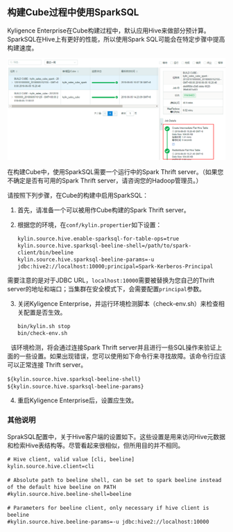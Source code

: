 ## 构建Cube过程中使用SparkSQL ##

Kyligence Enterprise在Cube构建过程中，默认应用Hive来做部分预计算。SparkSQL在Hive上有更好的性能，所以使用Spark SQL可能会在特定步骤中提高构建速度。



![SparkSQL构建Cube的步骤](images/use_sparksql_during_cube_build/sparksql_flat_table.png)



在构建Cube中，使用SparkSQL需要一个运行中的Spark Thrift server。（如果您不确定是否有可用的Spark Thrift server，请咨询您的Hadoop管理员。）

请按照下列步骤，在Cube的构建中启用SparkSQL：

1. 首先，请准备一个可以被用作Cube构建的Spark Thrift server。
2. 根据您的环境，在`conf/kylin.propertier`如下设置：

   ```  kylin.source.hive.enable-sparksql-for-table-ops=true
   kylin.source.hive.enable-sparksql-for-table-ops=true
   kylin.source.hive.sparksql-beeline-shell=/path/to/spark-client/bin/beeline
   kylin.source.hive.sparksql-beeline-params=-u jdbc:hive2://localhost:10000;principal=Spark-Kerberos-Principal
   ```

需要注意的是对于JDBC URL，`localhost:10000`需要被替换为您自己的Thrift server的地址和端口；当集群在安全模式下，会需要配置`principal`参数。

3. 关闭Kyligence Enterprise，并运行环境检测脚本（check-env.sh）来检查相关配置是否生效。

   ```sh
   bin/kylin.sh stop
   bin/check-env.sh
   ```

   该环境检测，将会通过连接Spark Thrift server并且进行一些SQL操作来验证上面的一些设置。如果出现错误，您可以使用如下命令行来寻找故障。该命令行应该可以正常连接 Thrift server。

   ```${kylin.source.hive.sparksql-beeline-shell} ${kylin.source.hive.sparksql-beeline-params}```

4. 重启Kyligence Enterprise后，设置应生效。

### 其他说明 ###

SprakSQL配置中，关于Hive客户端的设置如下。这些设置是用来访问Hive元数据和检索Hive表结构等。尽管看起来很相似，但所用目的并不相同。

 ```
# Hive client, valid value [cli, beeline]
kylin.source.hive.client=cli

# Absolute path to beeline shell, can be set to spark beeline instead of the default hive beeline on PATH
#kylin.source.hive.beeline-shell=beeline

# Parameters for beeline client, only necessary if hive client is beeline
#kylin.source.hive.beeline-params=-u jdbc:hive2://localhost:10000
 ```
